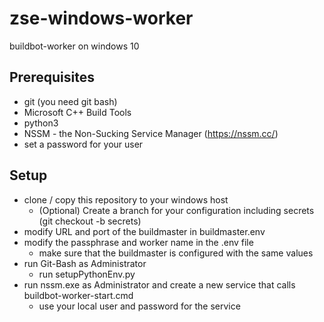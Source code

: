 # zse-windows-worker
buildbot-worker on windows 10

## Prerequisites
- git (you need git bash)
- Microsoft C++ Build Tools
- python3
- NSSM - the Non-Sucking Service Manager (https://nssm.cc/)
- set a password for your user
## Setup
* clone / copy this repository to your windows host
  * (Optional) Create a branch for your configuration including secrets (git checkout -b secrets)
* modify URL and port of the buildmaster in buildmaster.env
* modify the passphrase and worker name in the .env file
  * make sure that the buildmaster is configured with the same values
* run Git-Bash as Administrator
  * run setupPythonEnv.py
* run nssm.exe as Administrator and create a new service that calls buildbot-worker-start.cmd
  * use your local user and password for the service
